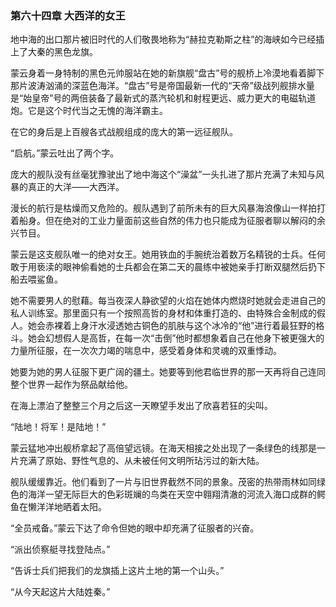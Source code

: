 ### **第六十四章 大西洋的女王**

地中海的出口那片被旧时代的人们敬畏地称为“赫拉克勒斯之柱”的海峡如今已经插上了大秦的黑色龙旗。

蒙云身着一身特制的黑色元帅服站在她的新旗舰“盘古”号的舰桥上冷漠地看着脚下那片波涛汹涌的深蓝色海洋。“盘古”号是帝国最新一代的“天帝”级战列舰排水量是“始皇帝”号的两倍装备了最新式的蒸汽轮机和射程更远、威力更大的电磁轨道炮。它是这个时代当之无愧的海洋霸主。

在它的身后是上百艘各式战舰组成的庞大的第一远征舰队。

“启航。”蒙云吐出了两个字。

庞大的舰队没有丝毫犹豫驶出了地中海这个“澡盆”一头扎进了那片充满了未知与风暴的真正的大洋——大西洋。

漫长的航行是枯燥而又危险的。舰队遇到了前所未有的巨大风暴海浪像山一样拍打着船身。但在绝对的工业力量面前这些自然的伟力也只能成为征服者聊以解闷的余兴节目。

蒙云是这支舰队唯一的绝对女王。她用铁血的手腕统治着数万名精锐的士兵。任何敢于用亵渎的眼神偷看她的士兵都会在第二天的晨练中被她亲手打断双腿然后扔下船去喂鲨鱼。

她不需要男人的慰藉。每当夜深人静欲望的火焰在她体内燃烧时她就会走进自己的私人训练室。那里面只有一个按照高哲的身材和体重打造的、由特殊合金制成的假人。她会赤裸着上身汗水浸透她古铜色的肌肤与这个冰冷的“他”进行着最狂野的格斗。她会幻想假人是高哲，在每一次“击倒”他时都想象着自己在他身下被更强大的力量所征服，在一次次力竭的喘息中，感受着身体和灵魂的双重悸动。

她要为她的男人征服下更广阔的疆土。她要等到他君临世界的那一天再将自己连同整个世界一起作为祭品献给他。

在海上漂泊了整整三个月之后这一天瞭望手发出了欣喜若狂的尖叫。

“陆地！将军！是陆地！”

蒙云猛地冲出舰桥拿起了高倍望远镜。在海天相接之处出现了一条绿色的线那是一片充满了原始、野性气息的、从未被任何文明所玷污过的新大陆。

舰队缓缓靠近。他们看到了一片与旧世界截然不同的景象。茂密的热带雨林如同绿色的海洋一望无际巨大的色彩斑斓的鸟类在天空中翱翔清澈的河流入海口成群的鳄鱼在懒洋洋地晒着太阳。

“全员戒备。”蒙云下达了命令但她的眼中却充满了征服者的兴奋。

“派出侦察艇寻找登陆点。”

“告诉士兵们把我们的龙旗插上这片土地的第一个山头。”

“从今天起这片大陆姓秦。”
